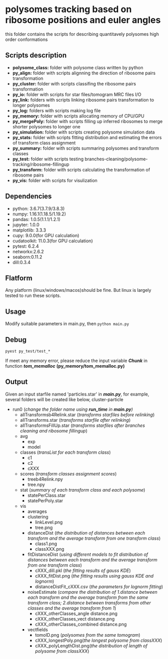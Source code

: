 # polysomes tracking based on ribosome positions and euler angles
this folder contains the scripts for describing quantitavely polysomes high order conformations 
## Scripts description
- **polysome_class:** folder with polysome class written by python
- **py_align:** folder with scripts alignning the direction of ribosome pairs transformation
- **py_cluster:** folder with scripts classifing the ribosome pairs transformation
- **py_io:** folder with scripts for star files/tomogram MRC files I/O
- **py_link:** folders with scripts linking ribosome pairs transformation to longer polysomes
- **py_log:** folders with scripts making log file
- **py_memory:** folder with scripts allocating memory of CPU/GPU
- **py_mergePoly:** folder with scripts filling up inferred ribosomes to merge shorter polysomes to longer one
- **py_simulation:** folder with scripts creating polysome simulation data
- **py_stats:** folder with scripts fitting distribution and estimating the errors of transform class assignment
- **py_summary:** folder with scripts summaring polysomes and transform classes
- **py_test:** folder with scripts testing branches-cleaning/polysome-tracking/ribosome-fillingup
- **py_transform:** folder with scripts calculating the transformation of ribosome pairs
- **py_vis:** folder with scripts for visulization
## Dependencies
- python: 3.6.7(3.7.9/3.8.3)
- numpy: 1.16.1(1.18.5/1.19.2)
- pandas: 1.0.5(1.1.1/1.2.1)
- jupyter: 1.0.0
- matplotlib: 3.3.3
- cupy: 9.0.0(for GPU calculation)
- cudatoolkit: 11.0.3(for GPU calculation)
- pytest: 6.2.4
- networkx:2.6.2
- seaborn:0.11.2
- dill:0.3.4
## Flatform
Any platform (linux/windows/macos)should be fine. But linux is largely tested to run these scripts.
## Usage
Modify suitable parameters in main.py, then `python main.py`

## Debug
```
pyest py_test/test_*
```
If meet any memory error, please reduce the input variable ***Chunk*** in function ***tom_memalloc*** **(py_memory/tom_memalloc.py)**
## Output 
Given an input starfile named 'particles.star' in ***main.py***, for example, several folders will be created like below,
cluster-particle
  - run0   (*change the folder name using ***run_time*** in **main.py**)*
    - allTransformsb4Relink.star  (*transforms starfiles before relinking*)
    - allTransforms.star (*transforms starfile after relinking*)
    - allTransformsFillUp.star (*transforms starfiles after branches cleaning and ribosome fillingup*)
    - avg 
      - exp
      - model
    - classes (*transList for each transform class*)
      - c1
      - c2
      - cXXX
    - scores (*transform classes assignment scores*)
      - treeb4Relink.npy
      - tree.npy
    - stat (*summary of each transform class and each polysome*)
      - statePerClass.star
      - statePerPoly.star   
    - vis
      - averages
      - clustering
        - linkLevel.png
        - tree.png
      - distanceDist (*the distribution of distances between each transform and the average transform from one transform class*)
        - class1.png
        - classXXX.png
      - fitDistanceDist (*using different models to fit distribution of distances between each transform and the average transform from one transform class*)
        - cXXX_dill.pkl (*the fitting results of gauss KDE*)
        - cXXX_fitDist.png (*the fitting results using gauss KDE and lognorm*)
        - distanceDistFit_cXXX.csv (*the parameters for lognorm fitting*)
      - noiseEstimate (*compare the distribution of 1.distance between each transform and the average transform from the same transform class; 2.distance between transforms from other classes and the average transform from 1*)
        - cXXX_otherClasses_angle distance.png 
        - cXXX_otherClasses_vect distance.png
        - cXXX_otherClasses_combined distance.png
      - vectfields
        - tomoID.png (*polysomes from the same tomogram*)
        - cXXX_longestPoly.png(*the longest polysome from classXXX*)
        - cXXX_polyLengthDist.png(*the distribution of length of polysome from classXXX*)
       
